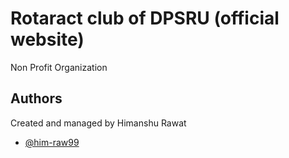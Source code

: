 # Rotaract club of DPSRU (official website)
Non Profit Organization
## Authors
Created and managed by Himanshu Rawat
- [@him-raw99](https://www.github.com/him-raw99)

